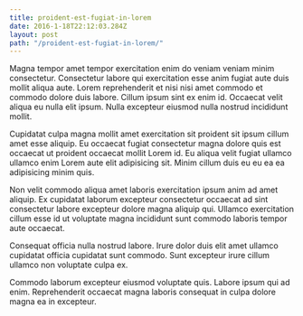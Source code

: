 ```yaml
---
title: proident-est-fugiat-in-lorem
date: 2016-1-18T22:12:03.284Z
layout: post
path: "/proident-est-fugiat-in-lorem/"
---
```


Magna tempor amet tempor exercitation enim do veniam veniam minim consectetur. Consectetur labore qui exercitation esse anim fugiat aute duis mollit aliqua aute. Lorem reprehenderit et nisi nisi amet commodo et commodo dolore duis labore. Cillum ipsum sint ex enim id. Occaecat velit aliqua eu nulla elit ipsum. Nulla excepteur eiusmod nulla nostrud incididunt mollit.

Cupidatat culpa magna mollit amet exercitation sit proident sit ipsum cillum amet esse aliquip. Eu occaecat fugiat consectetur magna dolore quis est occaecat ut proident occaecat mollit Lorem id. Eu aliqua velit fugiat ullamco ullamco enim Lorem aute elit adipisicing sit. Minim cillum duis eu eu ea ea adipisicing minim quis.

Non velit commodo aliqua amet laboris exercitation ipsum anim ad amet aliquip. Ex cupidatat laborum excepteur consectetur occaecat ad sint consectetur labore excepteur dolore magna aliquip qui. Ullamco exercitation cillum esse id ut voluptate magna incididunt sunt commodo laboris tempor aute occaecat.

Consequat officia nulla nostrud labore. Irure dolor duis elit amet ullamco cupidatat officia cupidatat sunt commodo. Sunt excepteur irure cillum ullamco non voluptate culpa ex.

Commodo laborum excepteur eiusmod voluptate quis. Labore ipsum qui ad enim. Reprehenderit occaecat magna laboris consequat in culpa dolore magna ea in excepteur.
